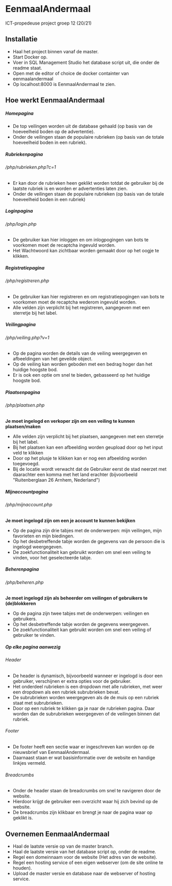 # EenmaalAndermaal

ICT-propedeuse project groep 12 (20/21)


## Installatie

* Haal het project binnen vanaf de master.
* Start Docker op.
* Voer in SQL Management Studio het database script uit, die onder de readme staat.
* Open met de editor of choice de docker containter van eenmaalandermaal
* Op localhost:8000 is EenmaalAndermaal te zien.


## Hoe werkt EenmaalAndermaal

##### Homepagina

* De top veilingen worden uit de database gehaald (op basis van de hoeveelheid boden op de advertentie).
* Onder de veilingen staan de populaire rubrieken (op basis van de totale hoeveelheid boden in een rubriek).

##### Rubriekenpagina

###### /php/rubrieken.php?c=1

* Er kan door de rubrieken heen geklikt worden totdat de gebruiker bij de laatste rubriek is en worden er advertenties laten zien.
* Onder de veilingen staan de populaire rubrieken (op basis van de totale hoeveelheid boden in een rubriek)

##### Loginpagina

###### /php/login.php

* De gebruiker kan hier inloggen en om inlogpogingen van bots te voorkomen moet de recaptcha ingevuld worden.
* Het Wachtwoord kan zichtbaar worden gemaakt door op het oogje te klikken.

##### Registratiepagina

###### /php/registreren.php

* De gebruiker kan hier registreren en om registratiepogingen van bots te voorkomen moet de recaptcha wederom ingevuld worden.
* Alle velden zijn verplicht bij het registreren, aangegeven met een sterretje bij het label.

##### Veilingpagina

###### /php/veiling.php?v=1

* Op de pagina worden de details van de veiling weergegeven en afbeeldingen van het geveilde object.
* Op de veiling kan worden geboden met een bedrag hoger dan het huidige hoogste bod.
* Er is ook een optie om snel te bieden, gebasseerd op het huidige hoogste bod.

##### Plaatsenpagina

###### /php/plaatsen.php

**Je moet ingelogd en verkoper zijn om een veiling te kunnen plaatsen/maken**

* Alle velden zijn verplicht bij het plaatsen, aangegeven met een sterretje bij het label.
* Bij het plaatsen kan een afbeelding worden geupload door op het input veld te klikken
* Door op het plusje te klikken kan er nog een afbeelding worden toegevoegd.
* Bij de locatie wordt verwacht dat de Gebruiker eerst de stad neerzet met daarachter een komma met het land erachter (bijvoorbeeld "Ruitenberglaan 26 Arnhem, Nederland")

##### Mijnaccountpagina

###### /php/mijnaccount.php

**Je moet ingelogd zijn om een je account te kunnen bekijken**

* Op de pagina zijn drie tabjes met de onderwerpen: mijn veilingen, mijn favorieten en mijn biedingen.
* Op het desbetreffende tabje worden de gegevens van de persoon die is ingelogd weergegeven.
* De zoekfunctionaliteit kan gebruikt worden om snel een veiling te vinden, voor het geselecteerde tabje.

##### Beherenpagina

###### /php/beheren.php

**Je moet ingelogd zijn als beheerder om veilingen of gebruikers te (de)blokkeren**

* Op de pagina zijn twee tabjes met de onderwerpen: veilingen en gebruikers.
* Op het desbetreffende tabje worden de gegevens weergegeven.
* De zoekfunctionaliteit kan gebruikt worden om snel een veiling of gebruiker te vinden.


##### Op elke pagina aanwezig

###### Header

* De header is dynamisch, bijvoorbeeld wanneer er ingelogd is door een gebruiker, verschijnen er extra opties voor de gebruiker.
* Het onderdeel rubrieken is een dropdown met alle rubrieken, met weer een dropdown als een rubriek subrubrieken bevat.
* De subrubrieken worden weergegeven als de de muis op een rubriek staat met subrubrieken.
* Door op een rubriek te klikken ga je naar de rubrieken pagina. Daar worden dan de subrubrieken weergegeven of de veilingen binnen dat rubriek.

###### Footer

* De footer heeft een sectie waar er ingeschreven kan worden op de nieuwsbrief van EenmaalAndermaal.
* Daarnaast staan er wat basisinformatie over de website en handige linkjes vermeld.

###### Breadcrumbs

* Onder de header staan de breadcrumbs om snel te navigeren door de website.
* Hierdoor krijgt de gebruiker een overzicht waar hij zich bevind op de website.
* De breadcrumbs zijn klikbaar en brengt je naar de pagina waar op geklikt is.

## Overnemen EenmaalAndermaal

* Haal de laatste versie op van de master branch.
* Haal de laatste versie van het database script op, onder de readme.
* Regel een domeinnaam voor de website (Het adres van de website).
* Regel een hosting service of een eigen webserver (om de site online te houden).
* Upload de master versie en database naar de webserver of hosting service.







